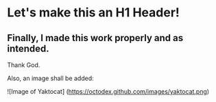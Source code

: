 # Let's make this an H1 Header!
## Finally, I made this work properly and as intended.
Thank God. 

Also, an image shall be added:

![Image of Yaktocat] (https://octodex.github.com/images/yaktocat.png)
